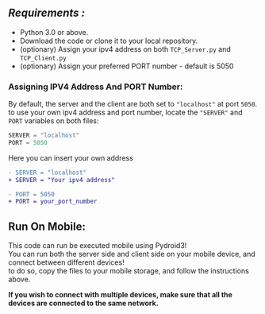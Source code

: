 ## *Requirements :*
* Python 3.0 or above.
* Download the code or clone it to your local repository.
* (optionary) Assign your ipv4 address on both `TCP_Server.py` and `TCP_Client.py`
* (optionary) Assign your preferred PORT number - default is 5050

### Assigning IPV4 Address And PORT Number:
By default, the server and the client are both set to `"localhost"` at port `5050`.       
to use your own ipv4 address and port number, locate the `"SERVER"` and `PORT` variables on both files:  
```python
SERVER = "localhost"
PORT = 5050
```
Here you can insert your own address

```diff
- SERVER = "localhost"
+ SERVER = "Your ipv4 address"

- PORT = 5050
+ PORT = your_port_number
```

## Run On Mobile:
This code can run be executed mobile using Pydroid3!    
You can run both the server side and client side on your mobile device, and connect between different devices!  
to do so, copy the files to your mobile storage, and follow the instructions above.

**If you wish to connect with multiple devices, make sure that all the devices are connected to the same network.**
